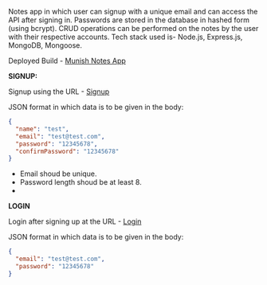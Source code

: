 Notes app in which user can signup with a unique email and can access the API after signing in. Passwords are stored in the database in hashed form (using bcrypt). CRUD operations can be performed on the notes by the user with their respective accounts. Tech stack used is- Node.js, Express.js, MongoDB, Mongoose.

Deployed Build - [Munish Notes App](https://munish-notes-app.onrender.com)

**SIGNUP:**

Signup using the URL - [Signup](https://munish-notes-app.onrender.com/auth/signup/)

JSON format in which data is to be given in the body:
```json
{
  "name": "test",
  "email": "test@test.com",
  "password": "12345678",
  "confirmPassword": "12345678"
}
```
- Email shoud be unique.
- Password length shoud be at least 8.
- 
**LOGIN**

Login after signing up at the URL - [Login](https://munish-notes-app.onrender.com/auth/login)

JSON format in which data is to be given in the body:
```json
{
  "email": "test@test.com",
  "password": "12345678"
}
```



